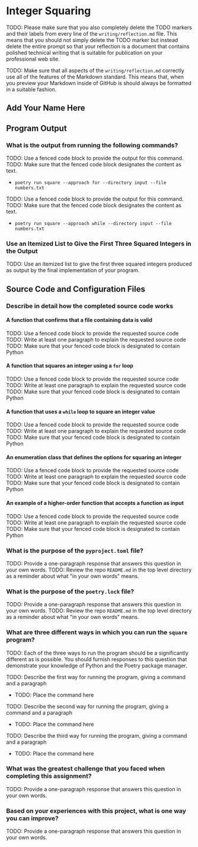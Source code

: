 # Integer Squaring

TODO: Please make sure that you also completely delete the TODO markers and
their labels from every line of the `writing/reflection.md` file. This means
that you should not simply delete the TODO marker but instead delete the
entire prompt so that your reflection is a document that contains polished
technical writing that is suitable for publication on your professional web site.

TODO: Make sure that all aspects of the `writing/reflection.md` correctly use all
of the features of the Markdown standard. This means that, when you preview your
Markdown inside of GitHub is should always be formatted in a suitable fashion.

## Add Your Name Here

## Program Output

### What is the output from running the following commands?

TODO: Use a fenced code block to provide the output for this command.
TODO: Make sure that the fenced code block designates the content as text.

- `poetry run square --approach for --directory input --file numbers.txt`

TODO: Use a fenced code block to provide the output for this command.
TODO: Make sure that the fenced code block designates the content as text.

- `poetry run square --approach while --directory input --file numbers.txt`

### Use an Itemized List to Give the First Three Squared Integers in the Output

TODO: Use an itemized list to give the first three squared integers
produced as output by the final implementation of your program.

## Source Code and Configuration Files

### Describe in detail how the completed source code works

#### A function that confirms that a file containing data is valid

TODO: Use a fenced code block to provide the requested source code
TODO: Write at least one paragraph to explain the requested source code
TODO: Make sure that your fenced code block is designated to contain Python

#### A function that squares an integer using a `for` loop

TODO: Use a fenced code block to provide the requested source code
TODO: Write at least one paragraph to explain the requested source code
TODO: Make sure that your fenced code block is designated to contain Python

#### A function that uses a `while` loop to square an integer value

TODO: Use a fenced code block to provide the requested source code
TODO: Write at least one paragraph to explain the requested source code
TODO: Make sure that your fenced code block is designated to contain Python

#### An enumeration class that defines the options for squaring an integer

TODO: Use a fenced code block to provide the requested source code
TODO: Write at least one paragraph to explain the requested source code
TODO: Make sure that your fenced code block is designated to contain Python

#### An example of a higher-order function that accepts a function as input

TODO: Use a fenced code block to provide the requested source code
TODO: Write at least one paragraph to explain the requested source code
TODO: Make sure that your fenced code block is designated to contain Python

### What is the purpose of the `pyproject.toml` file?

TODO: Provide a one-paragraph response that answers this question in your own words.
TODO: Review the repo `README.md` in the top level directory as a reminder about
what "in your own words" means.

### What is the purpose of the `poetry.lock` file?

TODO: Provide a one-paragraph response that answers this question in your own words.
TODO: Review the repo `README.md` in the top level directory as a reminder about
what "in your own words" means.

### What are three different ways in which you can run the `square` program?

TODO: Each of the three ways to run the program should be a significantly
different as is possible. You should furnish responses to this question that
demonstrate your knowledge of Python and the Poetry package manager.

TODO: Describe the first way for running the program, giving a command and a paragraph

- TODO: Place the command here

TODO: Describe the second way for running the program, giving a command and a paragraph

- TODO: Place the command here

TODO: Describe the third way for running the program, giving a command and a paragraph

- TODO: Place the command here

### What was the greatest challenge that you faced when completing this assignment?

TODO: Provide a one-paragraph response that answers this question in your own words.

### Based on your experiences with this project, what is one way you can improve?

TODO: Provide a one-paragraph response that answers this question in your own words.
